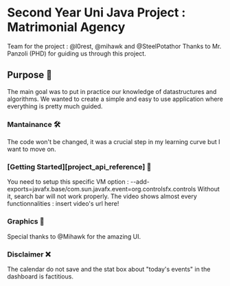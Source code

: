 
# Second Year Uni Java Project : Matrimonial Agency

Team for the project : @l0rest, @mihawk and @SteelPotathor 
Thanks to Mr. Panzoli (PHD) for guiding us through this project.

## Purpose :gem:

The main goal was to put in practice our knowledge of datastructures and algorithms.
We wanted to create a simple and easy to use application where everything is pretty much guided.

### Mantainance 🛠

The code won't be changed, it was a crucial step in my learning curve but I want to move on.

### [Getting Started][project_api_reference] :beginner:

You need to setup this specific VM option : --add-exports=javafx.base/com.sun.javafx.event=org.controlsfx.controls
Without it, search bar will not work properly.
The video shows almost every functionnalities : insert video's url here!

### Graphics :art:

Special thanks to @Mihawk for the amazing UI.

### Disclaimer :x:

The calendar do not save and the stat box about "today's events" in the dashboard is factitious.
